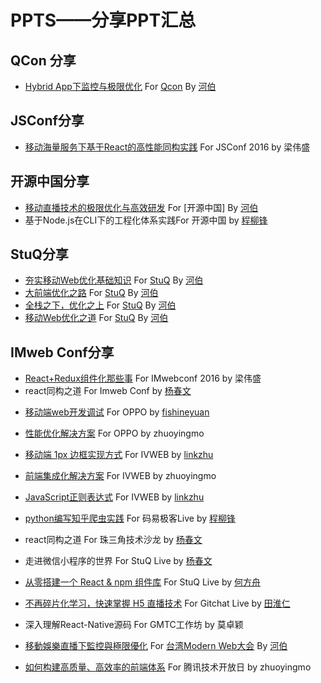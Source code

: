 # PPTS——分享PPT汇总

## QCon 分享
- [Hybrid App下监控与极限优化](https://github.com/herbertliu/sharing/blob/master/ppts/Hybrid%20App%E4%B8%8B%E7%9B%91%E6%8E%A7%E4%B8%8E%E6%9E%81%E9%99%90%E4%BC%98%E5%8C%96-Qcon.pdf) For [Qcon](http://2015.qconshanghai.com/speakers/201931) By [河伯](https://github.com/herbertliu)

## JSConf分享
- [移动海量服务下基于React的高性能同构实践](https://github.com/iv-web/ppts/blob/master/ppts/external/%E7%A7%BB%E5%8A%A8%E6%B5%B7%E9%87%8F%E6%9C%8D%E5%8A%A1%E4%B8%8B%E5%9F%BA%E4%BA%8EReact%E7%9A%84%E9%AB%98%E6%80%A7%E8%83%BD%E5%90%8C%E6%9E%84%E5%AE%9E%E8%B7%B5ppt.pptx) For JSConf 2016 by 梁伟盛

## 开源中国分享
- [移动直播技术的极限优化与高效研发](https://github.com/herbertliu/sharing/blob/master/ppts/%E7%A7%BB%E5%8A%A8%E7%9B%B4%E6%92%AD%E6%8A%80%E6%9C%AF%E7%9A%84%E6%9E%81%E9%99%90%E4%BC%98%E5%8C%96%E4%B8%8E%E9%AB%98%E6%95%88%E7%A0%94%E5%8F%91-%E5%BC%80%E6%BA%90%E4%B8%AD%E5%9B%BD.pdf) For [开源中国] By [河伯](https://github.com/herbertliu)
- 基于Node.js在CLI下的工程化体系实践For 开源中国 by [程柳锋](https://github.com/orgs/iv-web/people/cpselvis)

## StuQ分享
- [夯实移动Web优化基础知识](https://github.com/herbertliu/sharing/blob/master/ppts/%E5%A4%AF%E5%AE%9E%E7%A7%BB%E5%8A%A8Web%E4%BC%98%E5%8C%96%E5%9F%BA%E7%A1%80%E7%9F%A5%E8%AF%86-StuQ.pdf) For [StuQ](http://www.stuq.org/course/lecturers) By [河伯](https://github.com/herbertliu)
- [大前端优化之路](https://github.com/herbertliu/sharing/blob/master/ppts/大前端优化之路-StuQ.pdf) For [StuQ](http://www.stuq.org/course/lecturers) By [河伯](https://github.com/herbertliu)
- [全栈之下，优化之上](https://github.com/herbertliu/sharing/blob/master/ppts/%E5%85%A8%E6%A0%88%E4%B9%8B%E4%B8%8B%EF%BC%8C%E4%BC%98%E5%8C%96%E4%B9%8B%E4%B8%8A.pdf) For [StuQ](http://www.stuq.org/course/lecturers) By [河伯](https://github.com/herbertliu)
- [移动Web优化之道](https://github.com/herbertliu/sharing/blob/master/ppts/移动Web优化之道-StuQ.pdf) For [StuQ](http://www.stuq.org/course/lecturers) By [河伯](https://github.com/herbertliu)

## IMweb Conf分享
- [React+Redux组件化那些事](https://github.com/iv-web/ppts/blob/master/ppts/external/React%2BRedux%E7%BB%84%E4%BB%B6%E5%8C%96%E9%82%A3%E4%BA%9B%E4%BA%8Bppt.pptx) For IMwebconf 2016 by 梁伟盛
- react同构之道 For Imweb Conf by [杨春文](https://github.com/chenwery)

+ [移动端web开发调试](ppts/external/%E7%A7%BB%E5%8A%A8%E8%B0%83%E8%AF%95.pdf) For OPPO by [fishineyuan](https://github.com/orgs/iv-web/people/feix760)
+ [性能优化解决方案](ppts/external/%E6%80%A7%E8%83%BD%E4%BC%98%E5%8C%96%E8%A7%A3%E5%86%B3%E6%96%B9%E6%A1%88.pdf) For OPPO by zhuoyingmo
+ [移动端 1px 边框实现方式](ppts/internal/1px%20border%E5%AE%9E%E7%8E%B0%E6%96%B9%E5%BC%8F/1px.pdf) For IVWEB by [linkzhu](https://github.com/orgs/iv-web/people/zhulin2609)
+ [前端集成化解决方案](ppts/internal/%E9%9B%86%E6%88%90%E5%8C%96%E8%A7%A3%E5%86%B3%E6%96%B9%E6%A1%88%20.pdf) For IVWEB by zhuoyingmo
+ [JavaScript正则表达式](http://slides.com/zhulin2609/javascript) For IVWEB by [linkzhu](https://github.com/orgs/iv-web/people/zhulin2609)

+ [python编写知乎爬虫实践](https://github.com/iv-web/ppts/blob/master/ppts/external/python%E7%BC%96%E5%86%99%E7%9F%A5%E4%B9%8E%E7%88%AC%E8%99%AB%E5%AE%9E%E8%B7%B5.pdf) For 码易极客Live by [程柳锋](https://github.com/orgs/iv-web/people/cpselvis)
+ react同构之道 For 珠三角技术沙龙 by [杨春文](https://github.com/chenwery)

+ 走进微信小程序的世界 For StuQ Live by [杨春文](https://github.com/chenwery)
+ [从零搭建一个 React & npm 组件库](https://github.com/iv-web/ppts/blob/master/ppts/external/%E4%BB%8E%E9%9B%B6%E6%90%AD%E5%BB%BA%E4%B8%80%E4%B8%AA%20React%20%26%20npm%20%E7%BB%84%E4%BB%B6%E5%BA%93.pptx) For StuQ Live by [何方舟](https://github.com/adamchuan)
+ [不再碎片化学习，快速掌握 H5 直播技术](https://github.com/iv-web/ppts/blob/master/ppts/external/%E4%B8%8D%E5%86%8D%E7%A2%8E%E7%89%87%E5%8C%96%E5%AD%A6%E4%B9%A0%EF%BC%8C%E5%BF%AB%E9%80%9F%E6%8E%8C%E6%8F%A1%20H5%20%E7%9B%B4%E6%92%AD%E6%8A%80%E6%9C%AF.md) For Gitchat Live by [田淮仁](https://github.com/JimmyVV)
+ 深入理解React-Native源码 For GMTC工作坊 by 莫卓颖
+ [移動娛樂直播下監控與極限優化](https://github.com/herbertliu/sharing/blob/master/ppts/%E7%A7%BB%E5%8A%A8%E5%A8%B1%E4%B9%90%E7%9B%B4%E6%92%AD%E4%B8%8B%E7%9B%91%E6%8E%A7%E4%B8%8E%E6%9E%81%E9%99%90%E4%BC%98%E5%8C%96-ModernWeb.pdf) For [台湾Modern Web大会](http://modernweb.tw/speaker.html#s1036) By [河伯](https://github.com/herbertliu)
+ [如何构建高质量、高效率的前端体系](ppts/external/%E5%A6%82%E4%BD%95%E6%9E%84%E5%BB%BA%E9%AB%98%E8%B4%A8%E9%87%8F%E3%80%81%E9%AB%98%E6%95%88%E7%8E%87%E7%9A%84%E5%89%8D%E7%AB%AF%E4%BD%93%E7%B3%BB%20-zhuoying.pptx) For 腾讯技术开放日 by zhuoyingmo
